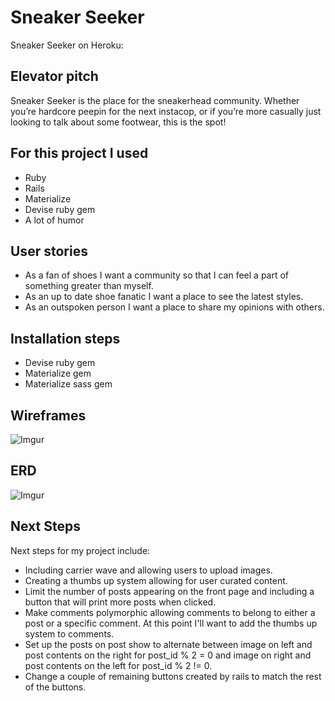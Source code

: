 # Sneaker Seeker
Sneaker Seeker on Heroku:

## Elevator pitch
Sneaker Seeker is the place for the sneakerhead community.  Whether you’re hardcore peepin for the next instacop, or if you’re more casually just looking to talk about some footwear, this is the spot!

## For this  project I used
* Ruby  
* Rails
* Materialize
* Devise ruby gem
* A lot of humor

## User stories
* As a fan of shoes I want a community so that I can feel a part of something greater than myself.
* As an up to date shoe fanatic I want a place to see the latest styles.
* As an outspoken person I want a place to share my opinions with others.

## Installation steps
* Devise ruby gem
* Materialize gem
* Materialize sass gem

## Wireframes
![Imgur](http://i.imgur.com/bU5cCCK.jpg)

## ERD
![Imgur](http://i.imgur.com/SuCf6Lc.jpg)

## Next Steps
Next steps for my project include:
* Including carrier wave and allowing users to upload images.
* Creating a thumbs up system allowing for user curated content.
* Limit the number of posts appearing on the front page and including a button that will print more posts when clicked.
* Make comments polymorphic allowing comments to belong to either a post or a specific comment. At this point I'll want to add the thumbs up system to comments.
* Set up the posts on post show to alternate between image on left and post contents on the right for post_id % 2 = 0 and image on right and post contents on the left for post_id % 2 != 0.
* Change a couple of remaining buttons created by rails to match the rest of the buttons.
